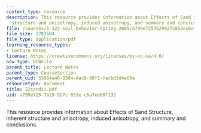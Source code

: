 ```yaml
---
content_type: resource
description: This resource provides information about Effects of Sand Structure, inherent
  structure and anisotropy, induced anisotropy, and summary and conclusions.
file: /courses/1-322-soil-behavior-spring-2005/a799e7257b29927c853ec6a7ee60f132_22sandii.pdf
file_size: 2783504
file_type: application/pdf
learning_resource_types:
- Lecture Notes
license: https://creativecommons.org/licenses/by-nc-sa/4.0/
ocw_type: OCWFile
parent_title: Lecture Notes
parent_type: CourseSection
parent_uid: 55664a46-3384-4ac6-88f1-fecbd3d4e69a
resourcetype: Document
title: 22sandii.pdf
uid: a799e725-7b29-927c-853e-c6a7ee60f132
---
```

This resource provides information about Effects of Sand Structure, inherent structure and anisotropy, induced anisotropy, and summary and conclusions.
